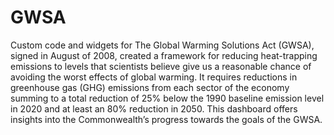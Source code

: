 # GWSA
Custom code and widgets for The Global Warming Solutions Act (GWSA), signed in August of 2008, created a framework for reducing heat-trapping emissions to levels that scientists believe give us a reasonable chance of avoiding the worst effects of global warming. It requires reductions in greenhouse gas (GHG) emissions from each sector of the economy summing to a total reduction of 25% below the 1990 baseline emission level in 2020 and at least an 80% reduction in 2050. This dashboard offers insights into the Commonwealth’s progress towards the goals of the GWSA.
